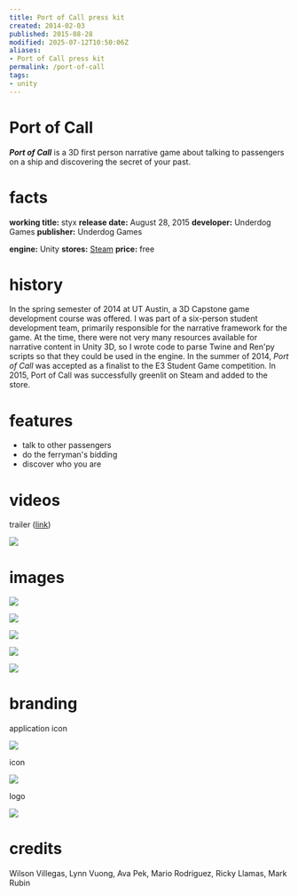 ```yaml
---
title: Port of Call press kit
created: 2014-02-03
published: 2015-08-28
modified: 2025-07-12T10:50:06Z
aliases:
- Port of Call press kit
permalink: /port-of-call
tags:
- unity
---
```


# Port of Call

_**Port of Call**_ is a 3D first person narrative game about talking to passengers on a ship and discovering the secret of your past.

# facts

<div class="flex">
<div style="flex-grow: 1">

**working title:** styx
**release date:** August 28, 2015
**developer:** Underdog Games
**publisher:** Underdog Games

</div>
<div style="flex-grow: 1">

**engine:** Unity
**stores:** [Steam](https://store.steampowered.com/app/356520/Port_of_Call/)
**price:** free

</div>
</div>

# history

In the spring semester of 2014 at UT Austin, a 3D Capstone game development course was offered. I was part of a six-person student development team, primarily responsible for the narrative framework for the game. At the time, there were not very many resources available for narrative content in Unity 3D, so I wrote code to parse Twine and Ren'py scripts so that they could be used in the engine. In the summer of 2014, _Port of Call_ was accepted as a finalist to the E3 Student Game competition. In 2015, Port of Call was successfully greenlit on Steam and added to the store.

# features

- talk to other passengers
- do the ferryman's bidding
- discover who you are

# videos

trailer ([link](https://www.youtube.com/watch?v=ACe8NJ5Y2iE))

![](https://www.youtube.com/watch?v=ACe8NJ5Y2iE)

# images

![](screen-1.jpg)

![](screen-2.jpg)

![](screen-3.jpg)

![](screen-4.jpg)

![](screen-5.jpg)

# branding

application icon

![](icon.jpg)

icon

![](icon.png)

logo

![](logo.png)

# credits

Wilson Villegas, Lynn Vuong, Ava Pek, Mario Rodriguez, Ricky Llamas, Mark Rubin
